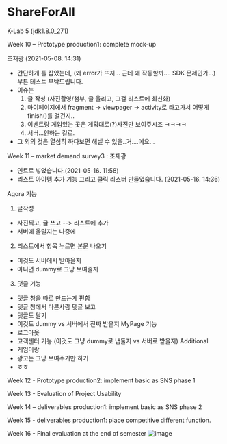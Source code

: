 # ShareForAll
K-Lab 5
(jdk1.8.0_271)

Week 10 – Prototype production1: complete mock-up 

조재광 (2021-05-08. 14:31)
- 간단하게 틀 잡았는데, (왜 error가 뜨지... 근데 왜 작동할까.... SDK 문제인가...) 무튼 테스트 부탁드립니다.
- 이슈는
  1. 글 작성 (사진촬영/첨부, 글 올리고, 그걸 리스트에 최신화)
  2. 마이페이지에서 fragment -> viewpager -> activity로 타고가서 어떻게 finish()를 걸건지..
  3. 이벤트랑 게임있는 곳은 계획대로(?)사진만 보여주시죠 ㅋㅋㅋㅋ
  4. 서버...안하는 걸로.
- 그 외의 것은 열심히 하다보면 해낼 수 있을..거....에요...

Week 11 – market demand survey3 : 
조재광 
- 인트로 넣었습니다.(2021-05-16. 11:58)
- 리스트 아이템 추가 기능 그리고 클릭 리스터 만들었습니다. (2021-05-16. 14:36)

Agora 기능
1. 글작성 
- 사진찍고, 글 쓰고 --> 리스트에 추가
- 서버에 올릴지는 나중에
2. 리스트에서 항목 누르면 본문 나오기
- 이것도 서버에서 받아올지
- 아니면 dummy로 그냥 보여줄지
3. 댓글 기능
- 댓글 창을 따로 만드는게 편함
- 댓글 창에서 다른사람 댓글 보고
- 댓글도 달기
- 이것도 dummy vs 서버에서 진짜 받을지
MyPage 기능
- 로그아웃
- 고객센터 기능 (이것도 그냥 dummy로 냅둘지 vs 서버로 받을지)
Additional
- 게임이랑
- 광고는 그냥 보여주기만 하기
- ㅎㅎ

Week 12 - Prototype production2: implement basic as SNS phase 1

Week 13 - Evaluation of Project Usability

Week 14 – deliverables production1: implement basic as SNS phase 2

Week 15 - deliverables production1: place competitive different function.

Week 16 - Final evaluation at the end of semester
![image](https://user-images.githubusercontent.com/61133646/115103057-d05ca300-9f89-11eb-9821-d250883db325.png)
